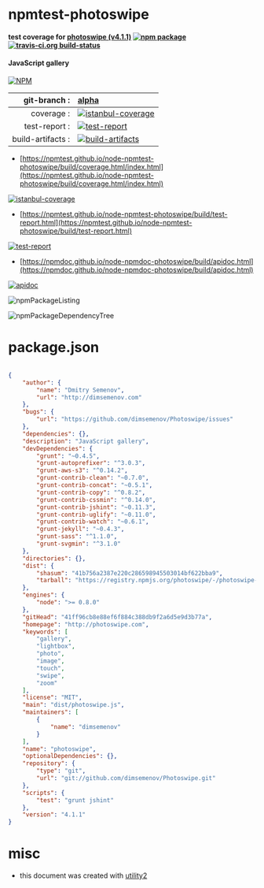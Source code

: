 # npmtest-photoswipe

#### test coverage for  [photoswipe (v4.1.1)](http://photoswipe.com)  [![npm package](https://img.shields.io/npm/v/npmtest-photoswipe.svg?style=flat-square)](https://www.npmjs.org/package/npmtest-photoswipe) [![travis-ci.org build-status](https://api.travis-ci.org/npmtest/node-npmtest-photoswipe.svg)](https://travis-ci.org/npmtest/node-npmtest-photoswipe)

#### JavaScript gallery

[![NPM](https://nodei.co/npm/photoswipe.png?downloads=true&downloadRank=true&stars=true)](https://www.npmjs.com/package/photoswipe)

| git-branch : | [alpha](https://github.com/npmtest/node-npmtest-photoswipe/tree/alpha)|
|--:|:--|
| coverage : | [![istanbul-coverage](https://npmtest.github.io/node-npmtest-photoswipe/build/coverage.badge.svg)](https://npmtest.github.io/node-npmtest-photoswipe/build/coverage.html/index.html)|
| test-report : | [![test-report](https://npmtest.github.io/node-npmtest-photoswipe/build/test-report.badge.svg)](https://npmtest.github.io/node-npmtest-photoswipe/build/test-report.html)|
| build-artifacts : | [![build-artifacts](https://npmtest.github.io/node-npmtest-photoswipe/glyphicons_144_folder_open.png)](https://github.com/npmtest/node-npmtest-photoswipe/tree/gh-pages/build)|

- [https://npmtest.github.io/node-npmtest-photoswipe/build/coverage.html/index.html](https://npmtest.github.io/node-npmtest-photoswipe/build/coverage.html/index.html)

[![istanbul-coverage](https://npmtest.github.io/node-npmtest-photoswipe/build/screenCapture.buildCi.browser.%252Ftmp%252Fbuild%252Fcoverage.lib.html.png)](https://npmtest.github.io/node-npmtest-photoswipe/build/coverage.html/index.html)

- [https://npmtest.github.io/node-npmtest-photoswipe/build/test-report.html](https://npmtest.github.io/node-npmtest-photoswipe/build/test-report.html)

[![test-report](https://npmtest.github.io/node-npmtest-photoswipe/build/screenCapture.buildCi.browser.%252Ftmp%252Fbuild%252Ftest-report.html.png)](https://npmtest.github.io/node-npmtest-photoswipe/build/test-report.html)

- [https://npmdoc.github.io/node-npmdoc-photoswipe/build/apidoc.html](https://npmdoc.github.io/node-npmdoc-photoswipe/build/apidoc.html)

[![apidoc](https://npmdoc.github.io/node-npmdoc-photoswipe/build/screenCapture.buildCi.browser.%252Ftmp%252Fbuild%252Fapidoc.html.png)](https://npmdoc.github.io/node-npmdoc-photoswipe/build/apidoc.html)

![npmPackageListing](https://npmtest.github.io/node-npmtest-photoswipe/build/screenCapture.npmPackageListing.svg)

![npmPackageDependencyTree](https://npmtest.github.io/node-npmtest-photoswipe/build/screenCapture.npmPackageDependencyTree.svg)



# package.json

```json

{
    "author": {
        "name": "Dmitry Semenov",
        "url": "http://dimsemenov.com"
    },
    "bugs": {
        "url": "https://github.com/dimsemenov/Photoswipe/issues"
    },
    "dependencies": {},
    "description": "JavaScript gallery",
    "devDependencies": {
        "grunt": "~0.4.5",
        "grunt-autoprefixer": "^3.0.3",
        "grunt-aws-s3": "^0.14.2",
        "grunt-contrib-clean": "~0.7.0",
        "grunt-contrib-concat": "~0.5.1",
        "grunt-contrib-copy": "^0.8.2",
        "grunt-contrib-cssmin": "^0.14.0",
        "grunt-contrib-jshint": "~0.11.3",
        "grunt-contrib-uglify": "~0.11.0",
        "grunt-contrib-watch": "~0.6.1",
        "grunt-jekyll": "~0.4.3",
        "grunt-sass": "^1.1.0",
        "grunt-svgmin": "^3.1.0"
    },
    "directories": {},
    "dist": {
        "shasum": "41b756a2387e220c286598945503014bf622bba9",
        "tarball": "https://registry.npmjs.org/photoswipe/-/photoswipe-4.1.1.tgz"
    },
    "engines": {
        "node": ">= 0.8.0"
    },
    "gitHead": "41ff96cb8e88ef6f884c388db9f2a6d5e9d3b77a",
    "homepage": "http://photoswipe.com",
    "keywords": [
        "gallery",
        "lightbox",
        "photo",
        "image",
        "touch",
        "swipe",
        "zoom"
    ],
    "license": "MIT",
    "main": "dist/photoswipe.js",
    "maintainers": [
        {
            "name": "dimsemenov"
        }
    ],
    "name": "photoswipe",
    "optionalDependencies": {},
    "repository": {
        "type": "git",
        "url": "git://github.com/dimsemenov/Photoswipe.git"
    },
    "scripts": {
        "test": "grunt jshint"
    },
    "version": "4.1.1"
}
```



# misc
- this document was created with [utility2](https://github.com/kaizhu256/node-utility2)
